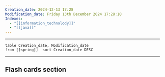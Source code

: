```yaml
---
Creation_date: 2024-12-13 17:28
Modification_date: Friday 13th December 2024 17:28:10
Indexes:
  - "[[information_technolody]]"
  - "[[java]]"
---
```


----



```dataview
table Creation_date, Modification_date
from [[spring]]  sort Creation_date DESC
```























---
## Flash cards section
